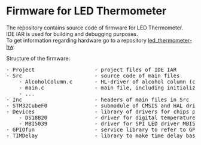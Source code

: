 # Firmware for LED Thermometer

The repository contains source code of firmware for LED Thermometer.  
IDE IAR is used for building and debugging purposes.  
To get information regarding hardware go to a repository [led_thermometer-hw](https://github.com/JavaLandau/led_thermometer-hw).

Structure of the firmware:

<pre>
- Project                   - project files of IDE IAR
- Src                       - source code of main files  
    - AlcoholColumn.c       - HL-driver of alcohol column (column of LEDs)  
    - main.c                - main file, including initialization and main logic of the device  
    - ...  
- Inc                       - headers of main files in Src  
- STM32CubeF0               - submodule of CMSIS and HAL drivers from STMicroelectronics  
- Devices                   - library of drivers for chips presented on the board of the device  
    - DS18B20               - driver for digital temperature sensor DS18B20  
    - MBI5039               - driver for SPI LED driver MBI5039  
- GPIOfun                   - service library to refer to GPIO as string  
- TIMDelay                  - library to make time delay based on hardware timer
</pre>